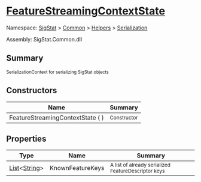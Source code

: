 # [FeatureStreamingContextState](./FeatureStreamingContextState.md)

Namespace: [SigStat]() > [Common](./../../README.md) > [Helpers](./../README.md) > [Serialization](./README.md)

Assembly: SigStat.Common.dll

## Summary
<sub>SerializationContext for serializing SigStat objects</sub>

## Constructors

| Name | Summary | 
| --- | --- | 
| FeatureStreamingContextState (  ) | <sub>Constructor</sub> | 


## Properties

| Type | Name | Summary | 
| --- | --- | --- | 
| [List](https://docs.microsoft.com/en-us/dotnet/api/System.Collections.Generic.List-1)\<[String](https://docs.microsoft.com/en-us/dotnet/api/System.String)> | KnownFeatureKeys | <sub>A list of already serialized FeatureDescriptor keys</sub> | 


